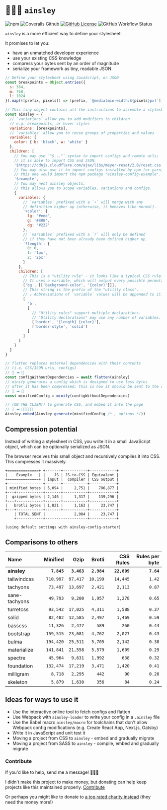 # 👨🏾‍🍳 `ainsley`

![npm](https://img.shields.io/npm/v/ainsley?style=flat-square)
![Coveralls Github](https://img.shields.io/coveralls/github/tbjgolden/ainsley?style=flat-square)
[![GitHub License](https://img.shields.io/github/license/tbjgolden/ainsley?style=flat-square)](https://github.com/tbjgolden/ainsley)
![GitHub Workflow Status](https://img.shields.io/github/workflow/status/tbjgolden/ainsley/Release?style=flat-square)

`ainsley` is a more efficient way to define your stylesheet.

It promises to let you:

- have an unmatched developer experience
- use your existing CSS knowledge
- compress your bytes sent by an order of magnitude
- serialize your framework as tiny, readable JSON

```js
// Define your stylesheet using JavaScript, or JSON
const breakpoints = Object.entries({
  s: 384,
  m: 768,
  l: 1024
}).map(([prefix, pixels]) => [prefix, `@media(min-width:${pixels}px)`])

// This tiny object contains all the instructions to assemble a stylesheet
const ainsley = {
  // `variations` allow you to add modifiers to children
  // e.g. breakpoints, or hover styles
  variations: [breakpoints],
  // `variables` allow you to reuse groups of properties and values
  variables: {
    color: { b: 'black', w: 'white' }
  },
  children: [
    // You may use `"$..."` syntax to import configs and remote urls;
    // it is able to import CSS and JSON.
    '$https://cdnjs.cloudflare.com/ajax/libs/meyer-reset/2.0/reset.css',
    // You may also use it to import configs installed by npm (or yarn);
    // this one would import the npm package "ainsley-config-example".
    '$example',
    // You may nest ainsley objects;
    // this allows you to scope variables, variations and configs.
    {
      variables: {
        // `variables` prefixed with a `+` will merge with any
        // definition higher up (otherwise, it behaves like normal).
        '+color': {
          lg: '#eee',
          g: '#888',
          dg: '#222'
        },
        // `variables` prefixed with a `?` will only be defined
        // if they have not been already been defined higher up.
        '?length': {
          0: 0,
          1: '1px',
          2: '2px'
        }
      },
      children: [
        // This is a "utility rule" - it looks like a typical CSS rule.
        // It uses a variable, which will output every possible permutation!
        ['bg', [['background-color', '{color}']]],
        // This string is the prefix of the "utility class".
        // ↙ Abbreviations of `variable` values will be appended to it.
        [
          'b',
          [
            // "Utility rules" support multiple declarations.
            // "Utility declarations" may use any number of variables.
            ['border', '{length} {color}'],
            ['border-style', 'solid']
          ]
        ]
      ]
    }
  ]
}

// flatten replaces external dependencies with their contents
// (i.e. CSS/JSON urls, configs)
// 💞 ➡ 💖
const configWithoutDependencies = await flatten(ainsley)
// minify generates a config which is designed to use less bytes
// after it has been compressed; this is how it should be sent to the client
// 💖 ➡ 💌
const minifiedConfig = minify(configWithoutDependencies)

// (ON THE CLIENT) to generate CSS, and embed it into the page
// 💌 ➡ 🧡💛💚💙💜
Ainsley.embed(Ainsley.generate(minifiedConfig /* , options */))
```

## Compression potential

Instead of writing a stylesheet in CSS, you write it in a small JavaScript
object, which can be optionally serialized as JSON.

The browser receives this small object and recursively compiles it into CSS.
This compresses it massively.

```none
+==============+ +-------+-----------+------------+
|    Example   | |    JS | JS-to-CSS | Equivalent |
+==============+ | input |  compiler | CSS output |
+----------------+-------+-----------+------------+
| minified bytes | 5,094 |     2,751 |    786,877 |
+---+------------+-------+-----------+------------+
|  gzipped bytes | 2,146 |     1,317 |    139,296 |
+---+------------+-------+-----------+------------+
|   brotli bytes | 1,821 |     1,163 |     23,747 |
+---+------------+-------+-----------+------------+
    | TOTAL SENT |             2,984 |     23,747 |
    +------------+-------------------+------------+

(using default settings with ainsley-config-starter)
```

## Comparisons to others

| **Name**      | **Minified** |    **Gzip** |  **Brotli** | **CSS Rules** | **Rules per byte** |
| :------------ | -----------: | ----------: | ----------: | ------------: | -----------------: |
| **ainsley**   |  **`7,845`** | **`3,463`** | **`2,984`** |  **`22,809`** |         **`7.64`** |
| tailwindcss   |    `710,997` |    `97,417` |    `10,199` |      `14,445` |             `1.42` |
| tachyons      |     `73,497` |    `13,697` |     `2,421` |       `2,113` |             `0.87` |
| sane-tachyons |     `49,793` |     `9,200` |     `1,957` |       `1,278` |             `0.65` |
| turretcss     |     `93,542` |    `17,025` |     `4,311` |       `1,588` |             `0.37` |
| solid         |     `82,482` |    `12,585` |     `2,497` |       `1,469` |             `0.59` |
| basscss       |     `11,326` |     `2,477` |       `589` |         `260` |             `0.44` |
| bootstrap     |    `159,515` |    `23,681` |     `4,762` |       `2,027` |             `0.43` |
| bulma         |    `194,420` |    `25,511` |     `5,705` |       `2,142` |             `0.38` |
| materialize   |    `141,841` |    `21,558` |     `5,579` |       `1,609` |             `0.29` |
| spectre       |     `45,964` |     `9,631` |     `1,992` |         `638` |             `0.32` |
| foundation    |    `132,474` |    `17,219` |     `3,471` |       `1,420` |             `0.41` |
| milligram     |      `8,718` |     `2,295` |       `442` |          `90` |             `0.20` |
| skeleton      |      `5,879` |     `1,630` |       `356` |          `84` |             `0.24` |

## Ideas for ways to use it

- Use the interactive online tool to fetch configs and flatten
- Use Webpack with `ainsley-loader` to write your config in a `.ainsley` file
- Use the Babel macro `ainsley/macro` for toolchains that don't allow Webpack
  config modifications (e.g. Create React App, Next.js, Gatsby)
- Write it in JavaScript and unit test it
- Moving a project from CSS to `ainsley` - embed and gradually migrate
- Moving a project from SASS to `ainsley` - compile, embed and gradually migrate

<!--
# Roadmap

- [ ] mangle variables in minify
- [ ] get repl to somehow import configs
- [ ] create some configs
- [ ] improved syntax for same val as key
- [ ] make it possible to use variables in properties
- [ ] make it possible to use properties as variables
  - circular dependency problem?
- [ ] better array nesting in rules?

{
  $: ['Center', 'Flex-Start', 'Flex-End', 'Space-Between', 'Space-Evenly']
}
-->

### Contribute

If you'd like to help, send me a message! 👨🏾‍🍳

I didn't make this project to make money, but donating can help keep projects
like this maintained properly.
[Contribute](https://opencollective.com/ainsley/contribute)

Or perhaps you might like to donate to
[a top rated charity instead](https://www.givewell.org/charities/top-charities)
(they need the money more!)

